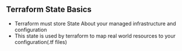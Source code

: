## Terraform State Basics

- Terraform must store State About your managed infrastructure and configuration
- This state is used by terraform to map real world resources to your configuration(.tf files)